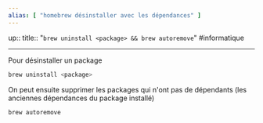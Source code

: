 ```yaml
---
alias: [ "homebrew désinstaller avec les dépendances" ]
---
```

up::
title:: "`brew uninstall <package> && brew autoremove`"
#informatique 

---

Pour désinstaller un package
```bash
brew uninstall <package>
```

On peut ensuite supprimer les packages qui n'ont pas de dépendants (les anciennes dépendances du package installé)

```bash
brew autoremove
```

